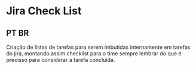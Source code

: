 # Jira Check List

## PT BR
Criação de listas de tarefas para serem imbutidas internamente em tarefas do jira, montando assim checklist para o time sempre lembrar do que é precisso para considerar a tarefa concluída.
